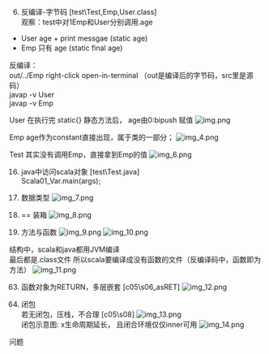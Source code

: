 6. 反编译-字节码 [test\Test,Emp,User.class] </br>
观察：test中对1Emp和User分别调用.age </br>
- User  age + print messgae (static age)
- Emp  只有 age (static final age)

反编译： </br>
out/../Emp right-click open-in-terminal   （out是编译后的字节码，src里是源码） </br>
javap -v User  
javap -v Emp

User 在执行完 static{} 静态方法后， age由0:bipush 赋值
![img.png](img_3.png)

Emp age作为constant直接出现，属于类的一部分；
![img_4.png](img_4.png)

Test 其实没有调用Emp，直接拿到Emp的值
![img_6.png](img_6.png)




16. java中访问scala对象  [test\Test.java]</br> 
Scala01_Var.main(args); </br>

21. 数据类型
![img_7.png](img_7.png)

30. ==
装箱
![img_8.png](img_8.png)

45. 方法与函数
![img_9.png](img_9.png)
![img_10.png](img_10.png)

结构中，scala和java都用JVM编译</br>
最后都是.class文件
所以scala要编译成没有函数的文件（反编译码中，函数即为方法）
![img_11.png](img_11.png)


63. 函数对象为RETURN，多层嵌套 [c05\s06_asRET]
![img_12.png](img_12.png)

64. 闭包  </br>
若无闭包，压栈，不合理 [c05\s08]
![img_13.png](img_13.png) </br>
闭包示意图: x生命周期延长， 且闭合环境仅仅inner可用
![img_14.png](img_14.png)




问题

